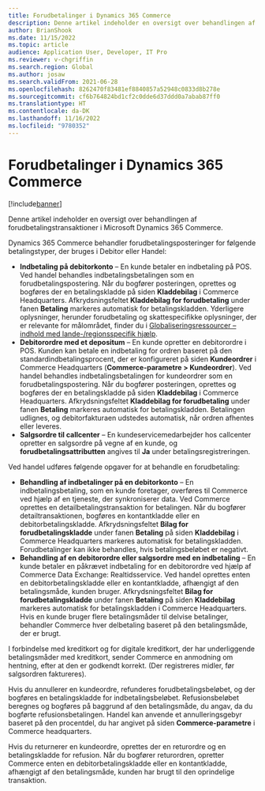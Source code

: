 ```yaml
---
title: Forudbetalinger i Dynamics 365 Commerce
description: Denne artikel indeholder en oversigt over behandlingen af forudbetalingstransaktioner i Microsoft Dynamics 365 Commerce.
author: BrianShook
ms.date: 11/15/2022
ms.topic: article
audience: Application User, Developer, IT Pro
ms.reviewer: v-chgriffin
ms.search.region: Global
ms.author: josaw
ms.search.validFrom: 2021-06-28
ms.openlocfilehash: 8262470f83481ef8840857a52948c0833d8b278e
ms.sourcegitcommit: cf6b764824bd1cf2c0dde6d37ddd0a7abab87ff0
ms.translationtype: HT
ms.contentlocale: da-DK
ms.lasthandoff: 11/16/2022
ms.locfileid: "9780352"
---
```

# <a name="prepayments-in-dynamics-365-commerce"></a>Forudbetalinger i Dynamics 365 Commerce

[!include[banner](../includes/banner.md)]

Denne artikel indeholder en oversigt over behandlingen af forudbetalingstransaktioner i Microsoft Dynamics 365 Commerce.

Dynamics 365 Commerce behandler forudbetalingsposteringer for følgende betalingstyper, der bruges i Debitor eller Handel:

- **Indbetaling på debitorkonto** – En kunde betaler en indbetaling på POS. Ved handel behandles indbetalingsbetalingen som en forudbetalingspostering. Når du bogfører posteringen, oprettes og bogføres der en betalingskladde på siden **Kladdebilag** i Commerce Headquarters. Afkrydsningsfeltet **Kladdebilag for forudbetaling** under fanen **Betaling** markeres automatisk for betalingskladden. Yderligere oplysninger, herunder forudbetaling og skattespecifikke oplysninger, der er relevante for målområdet, finder du i [Globaliseringsressourcer – indhold med lande-/regionsspecifik hjælp](/dynamics365/fin-ops-core/dev-itpro/lcs-solutions/country-region?context=%2Fdynamics365%2Fcontext%2Ffinance#countryregion-specific-help-content).
- **Debitorordre med et depositum** – En kunde opretter en debitorordre i POS. Kunden kan betale en indbetaling for ordren baseret på den standardindbetalingsprocent, der er konfigureret på siden **Kundeordrer** i Commerce Headquarters (**Commerce-parametre \> Kundeordrer**). Ved handel behandles indbetalingsbetalingen for kundeordrer som en forudbetalingspostering. Når du bogfører posteringen, oprettes og bogføres der en betalingskladde på siden **Kladdebilag** i Commerce Headquarters. Afkrydsningsfeltet **Kladdebilag for forudbetaling** under fanen **Betaling** markeres automatisk for betalingskladden. Betalingen udlignes, og debitorfakturaen udstedes automatisk, når ordren afhentes eller leveres.
- **Salgsordre til callcenter** – En kundeservicemedarbejder hos callcenter opretter en salgsordre på vegne af en kunde, og **forudbetalingsattributten** angives til **Ja** under betalingsregistreringen.

Ved handel udføres følgende opgaver for at behandle en forudbetaling:

- **Behandling af indbetalinger på en debitorkonto** – En indbetalingsbetaling, som en kunde foretager, overføres til Commerce ved hjælp af en tjeneste, der synkroniserer data. Ved Commerce oprettes en detailbetalingstransaktion for betalingen. Når du bogfører detailtransaktionen, bogføres en kontantkladde eller en debitorbetalingskladde. Afkrydsningsfeltet **Bilag for forudbetalingskladde** under fanen **Betaling** på siden **Kladdebilag** i Commerce Headquarters markeres automatisk for betalingskladden. Forudbetalinger kan ikke behandles, hvis betalingsbeløbet er negativt.
- **Behandling af en debitorordre eller salgsordre med en indbetaling** – En kunde betaler en påkrævet indbetaling for en debitorordre ved hjælp af Commerce Data Exchange: Realtidsservice. Ved handel oprettes enten en debitorbetalingskladde eller en kontantkladde, afhængigt af den betalingsmåde, kunden bruger. Afkrydsningsfeltet **Bilag for forudbetalingskladde** under fanen **Betaling** på siden **Kladdebilag** markeres automatisk for betalingskladden i Commerce Headquarters. Hvis en kunde bruger flere betalingsmåder til delvise betalinger, behandler Commerce hver delbetaling baseret på den betalingsmåde, der er brugt.

I forbindelse med kreditkort og for digitale kreditkort, der har underliggende betalingsmåder med kreditkort, sender Commerce en anmodning om hentning, efter at den er godkendt korrekt. (Der registreres midler, før salgsordren faktureres).

Hvis du annullerer en kundeordre, refunderes forudbetalingsbeløbet, og der bogføres en betalingskladde for indbetalingsbeløbet. Refusionsbeløbet beregnes og bogføres på baggrund af den betalingsmåde, du angav, da du bogførte refusionsbetalingen. Handel kan anvende et annulleringsgebyr baseret på den procentdel, du har angivet på siden **Commerce-parametre** i Commerce headquarters.

Hvis du returnerer en kundeordre, oprettes der en returordre og en betalingskladde for refusion. Når du bogfører returordren, opretter Commerce enten en debitorbetalingskladde eller en kontantkladde, afhængigt af den betalingsmåde, kunden har brugt til den oprindelige transaktion.

